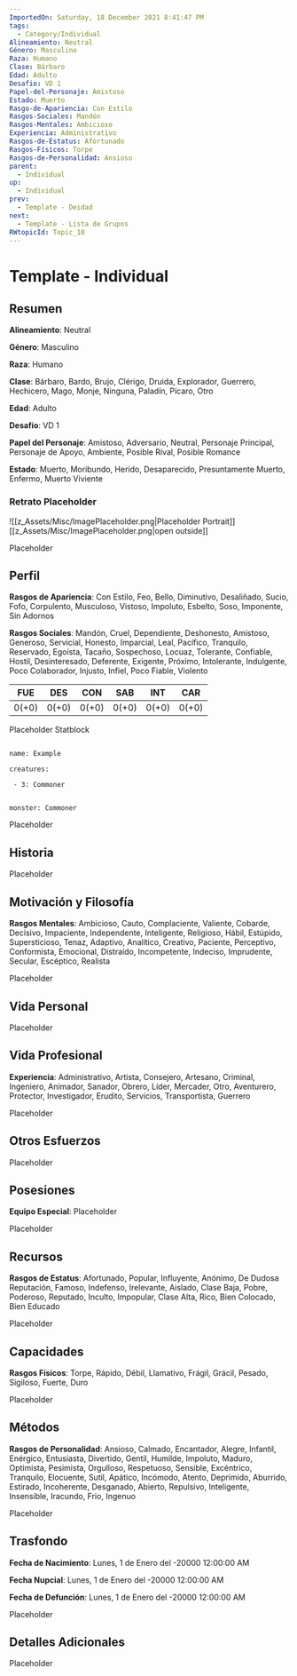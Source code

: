 ```yaml
---
ImportedOn: Saturday, 18 December 2021 8:41:47 PM
tags:
  - Category/Individual
Alineamiento: Neutral
Género: Masculino
Raza: Humano
Clase: Bárbaro
Edad: Adulto
Desafio: VD 1
Papel-del-Personaje: Amistoso
Estado: Muerto
Rasgo-de-Apariencia: Con Estilo
Rasgos-Sociales: Mandón
Rasgos-Mentales: Ambicioso
Experiencia: Administrativo
Rasgos-de-Estatus: Afortunado
Rasgos-Físicos: Torpe
Rasgos-de-Personalidad: Ansioso
parent:
  - Individual
up:
  - Individual
prev:
  - Template - Deidad
next:
  - Template - Lista de Grupos
RWtopicId: Topic_10
---
```

# Template - Individual
## Resumen
**Alineamiento**: Neutral

**Género**: Masculino

**Raza**: Humano

**Clase**: Bárbaro, Bardo, Brujo, Clérigo, Druida, Explorador, Guerrero, Hechicero, Mago, Monje, Ninguna, Paladín, Pícaro, Otro

**Edad**: Adulto

**Desafío**: VD 1

**Papel del Personaje**: Amistoso, Adversario, Neutral, Personaje Principal, Personaje de Apoyo, Ambiente, Posible Rival, Posible Romance

**Estado**: Muerto, Moribundo, Herido, Desaparecido, Presuntamente Muerto, Enfermo, Muerto Viviente

### Retrato Placeholder
![[z_Assets/Misc/ImagePlaceholder.png|Placeholder Portrait]]
[[z_Assets/Misc/ImagePlaceholder.png|open outside]]

Placeholder

## Perfil
**Rasgos de Apariencia**: Con Estilo, Feo, Bello, Diminutivo, Desaliñado, Sucio, Fofo, Corpulento, Musculoso, Vistoso, Impoluto, Esbelto, Soso, Imponente, Sin Adornos

**Rasgos Sociales**: Mandón, Cruel, Dependiente, Deshonesto, Amistoso, Generoso, Servicial, Honesto, Imparcial, Leal, Pacífico, Tranquilo, Reservado, Egoísta, Tacaño, Sospechoso, Locuaz, Tolerante, Confiable, Hostil, Desinteresado, Deferente, Exigente, Próximo, Intolerante, Indulgente, Poco Colaborador, Injusto, Infiel, Poco Fiable, Violento

| FUE   | DES   | CON   | SAB   | INT   | CAR   |
| ----- | ----- | ----- | ----- | ----- | ----- |
| 0(+0) | 0(+0) | 0(+0) | 0(+0) | 0(+0) | 0(+0) |

Placeholder Statblock

```encounter

name: Example

creatures:

 - 3: Commoner

```

```statblock

monster: Commoner

```

Placeholder

## Historia
Placeholder

## Motivación y Filosofía
**Rasgos Mentales**: Ambicioso, Cauto, Complaciente, Valiente, Cobarde, Decisivo, Impaciente, Independente, Inteligente, Religioso, Hábil, Estúpido, Supersticioso, Tenaz, Adaptivo, Analítico, Creativo, Paciente, Perceptivo, Conformista, Emocional, Distraído, Incompetente, Indeciso, Imprudente, Secular, Escéptico, Realista

Placeholder

## Vida Personal
Placeholder

## Vida Profesional
**Experiencia**: Administrativo, Artista, Consejero, Artesano, Criminal, Ingeniero, Animador, Sanador, Obrero, Líder, Mercader, Otro, Aventurero, Protector, Investigador, Erudito, Servicios, Transportista, Guerrero

Placeholder

## Otros Esfuerzos
Placeholder

## Posesiones
**Equipo Especial**: Placeholder

Placeholder

## Recursos
**Rasgos de Estatus**: Afortunado, Popular, Influyente, Anónimo, De Dudosa Reputación, Famoso, Indefenso, Irelevante, Aislado, Clase Baja, Pobre, Poderoso, Reputado, Inculto, Impopular, Clase Alta, Rico, Bien Colocado, Bien Educado

Placeholder

## Capacidades
**Rasgos Físicos**: Torpe, Rápido, Débil, Llamativo, Frágil, Grácil, Pesado, Sigiloso, Fuerte, Duro

Placeholder

## Métodos
**Rasgos de Personalidad**: Ansioso, Calmado, Encantador, Alegre, Infantil, Enérgico, Entusiasta, Divertido, Gentil, Humilde, Impoluto, Maduro, Optimista, Pesimista, Orgulloso, Respetuoso, Sensible, Excéntrico, Tranquilo, Elocuente, Sutil, Apático, Incómodo, Atento, Deprimido, Aburrido, Estirado, Incoherente, Desganado, Abierto, Repulsivo, Inteligente, Insensible, Iracundo, Frio, Ingenuo

Placeholder

## Trasfondo
**Fecha de Nacimiento**: Lunes, 1 de Enero del -20000 12:00:00 AM

**Fecha Nupcial**: Lunes, 1 de Enero del -20000 12:00:00 AM

**Fecha de Defunción**: Lunes, 1 de Enero del -20000 12:00:00 AM

Placeholder

## Detalles Adicionales
Placeholder


